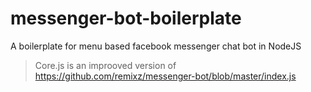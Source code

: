 # messenger-bot-boilerplate
A boilerplate for menu based facebook messenger chat bot in NodeJS 

> Core.js is an improoved version of https://github.com/remixz/messenger-bot/blob/master/index.js
